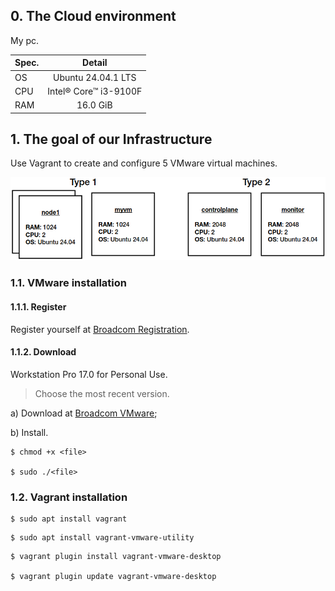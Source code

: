 ## 0. The Cloud environment
My pc.

| Spec. |        Detail         |
| :---  |        :---:          |
| OS    | Ubuntu 24.04.1 LTS    |
| CPU   | Intel® Core™ i3-9100F |
| RAM   | 16.0 GiB              |

## 1. The goal of our Infrastructure
Use Vagrant to create and configure 5 VMware virtual machines.

![](assets/media/diagrams/goal_0.png)

### 1.1. VMware installation
#### 1.1.1. Register
Register yourself at [Broadcom Registration](https://profile.broadcom.com/web/registration).

#### 1.1.2. Download
Workstation Pro 17.0 for Personal Use.
> Choose the most recent version.

a) Download at [Broadcom VMware](https://support.broadcom.com/group/ecx/productdownloads?subfamily=VMware+Workstation+Pro);

b) Install.

```
$ chmod +x <file>

$ sudo ./<file>
```


### 1.2. Vagrant installation
```
$ sudo apt install vagrant
```

```
$ sudo apt install vagrant-vmware-utility
```

```
$ vagrant plugin install vagrant-vmware-desktop

$ vagrant plugin update vagrant-vmware-desktop
```
